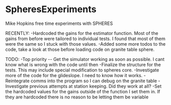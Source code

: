 SpheresExperiments
==================

Mike Hopkins free time experiments with SPHERES

RECENTLY:
	-Hardcoded the gains for the estimator function. Most of the gains from before were tailored to individual tests. I found that most of them were the same so I stuck with those values.
	-Added some more todos to the code, take a look at those before loading code on granite table sphere.

TODO:
	-Top priority -- Get the simulator working as soon as possible. I cant know what is wrong with the code until then
	-Finalize the structure for the tests. This may include special modification to spheres core.
	-Investigate more of the code for the glideslope. I need to know how it works.
	-Reintegrate comms into the program so I can debug on the granite table
	-Investigate previous attempts at station keeping. Did they work at all?
	-Set the hardcoded values for the gains outside of the function I set them in. If they are hardcoded there is no reason to be letting them be variable